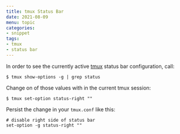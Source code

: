 ```yaml
---
title: tmux Status Bar
date: 2021-08-09
menu: topic
categories:
- snippet
tags:
- tmux
- status bar
---
```



In order to see the currently active [tmux](https://github.com/tmux/tmux) status bar configuration, call:

```shell script
$ tmux show-options -g | grep status
```

Change on of those values with in the current tmux session:

```shell
$ tmux set-option status-right ""
```

Persist the change in your `tmux.conf` like this:

```shell script
# disable right side of status bar
set-option -g status-right ""
```
